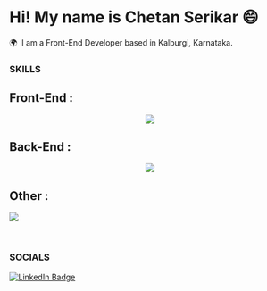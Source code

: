 Hi! My name is Chetan Serikar 😄
========================================================================================================================================

🌍  I am a Front-End Developer based in Kalburgi, Karnataka.
<br/>

### SKILLS

## Front-End :
<p align="center">
  <a href="https://skillicons.dev">
    <img src="https://skillicons.dev/icons?i=html,css,tailwind,sass,js,ts,react,redux" />
  </a>
</p>

## Back-End :
<p align="center">
  <a href="https://skillicons.dev">
    <img src="https://skillicons.dev/icons?i=nodejs,mysql,mongodb,express" />
  </a>
</p>

## Other :
<p align="start">
  <a href="https://skillicons.dev">
    <img src="https://skillicons.dev/icons?i=java,figma,php,github" />
  </a>
</p>

<br/>

### SOCIALS

<div id="badges">
  <a href="https://www.linkedin.com/in/stefan-topalovic-dev/">
    <img src="https://img.shields.io/badge/LinkedIn-blue?style=for-the-badge&logo=linkedin&logoColor=white" alt="LinkedIn Badge"/>
  </a>
</div>
